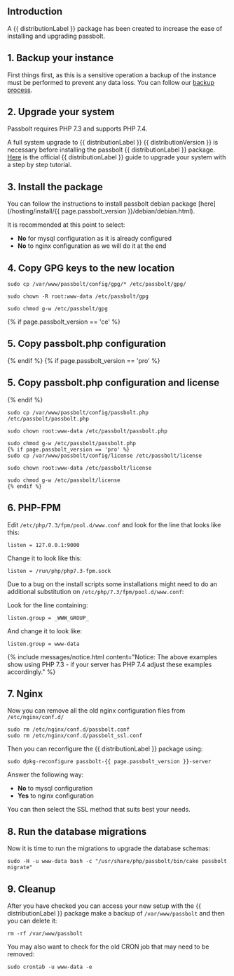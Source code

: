 ## Introduction

A {{ distributionLabel }} package has been created to increase the ease of installing and upgrading passbolt.

## 1. Backup your instance

First things first, as this is a sensitive operation a backup of the instance must be performed to prevent any data loss. 
You can follow our [backup process](/hosting/backup).

## 2. Upgrade your system

Passbolt requires PHP 7.3 and supports PHP 7.4.

A full system upgrade to {{ distributionLabel }} {{ distributionVersion }} is necessary before installing the passbolt {{ distributionLabel }} package.
[Here]({{distributionUpgradeGuide}}) is the official {{ distributionLabel }} guide to 
upgrade your system with a step by step tutorial.

## 3. Install the package

You can follow the instructions to install passbolt debian package [here](/hosting/install/{{ page.passbolt_version }}/debian/debian.html).

It is recommended at this point to select:

- **No** for mysql configuration as it is already configured
- **No** to nginx configuration as we will do it at the end

## 4. Copy GPG keys to the new location

```
sudo cp /var/www/passbolt/config/gpg/* /etc/passbolt/gpg/

sudo chown -R root:www-data /etc/passbolt/gpg

sudo chmod g-w /etc/passbolt/gpg
```
{% if page.passbolt_version == 'ce' %}
## 5. Copy passbolt.php configuration
{% endif %}
{% if page.passbolt_version == 'pro' %}
## 5. Copy passbolt.php configuration and license
{% endif %}

```
sudo cp /var/www/passbolt/config/passbolt.php /etc/passbolt/passbolt.php

sudo chown root:www-data /etc/passbolt/passbolt.php

sudo chmod g-w /etc/passbolt/passbolt.php
{% if page.passbolt_version == 'pro' %}
sudo cp /var/www/passbolt/config/license /etc/passbolt/license

sudo chown root:www-data /etc/passbolt/license

sudo chmod g-w /etc/passbolt/license
{% endif %}
```

## 6. PHP-FPM

Edit `/etc/php/7.3/fpm/pool.d/www.conf` and look for the line that looks like this:

```
listen = 127.0.0.1:9000
```

Change it to look like this:

```
listen = /run/php/php7.3-fpm.sock
```

Due to a bug on the install scripts some installations might need to do an additional substitution on `/etc/php/7.3/fpm/pool.d/www.conf`:

Look for the line containing:

```
listen.group = _WWW_GROUP_
```

And change it to look like:

```
listen.group = www-data
```
{% include messages/notice.html
    content="Notice: The above examples show using PHP 7.3 - if your server has PHP 7.4 adjust these examples accordingly."
%}

## 7. Nginx

Now you can remove all the old nginx configuration files from `/etc/nginx/conf.d/`
```
sudo rm /etc/nginx/conf.d/passbolt.conf
sudo rm /etc/nginx/conf.d/passbolt_ssl.conf
```
Then you can reconfigure the {{ distributionLabel }} package using:
```
sudo dpkg-reconfigure passbolt-{{ page.passbolt_version }}-server
```

Answer the following way:

- **No** to mysql configuration
- **Yes** to nginx configuration

You can then select the SSL method that suits best your needs.

## 8. Run the database migrations

Now it is time to run the migrations to upgrade the database schemas:

```
sudo -H -u www-data bash -c "/usr/share/php/passbolt/bin/cake passbolt migrate"
```

## 9. Cleanup

After you have checked you can access your new setup with the {{ distributionLabel }} package make a backup of `/var/www/passbolt` and then
you can delete it:

```
rm -rf /var/www/passbolt
```

You may also want to check for the old CRON job that may need to be removed:
```
sudo crontab -u www-data -e
```
